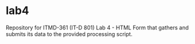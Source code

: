 # lab4
Repository for ITMD-361 (IT-D 801) Lab 4 - HTML Form that gathers and submits its data to the provided processing script.
